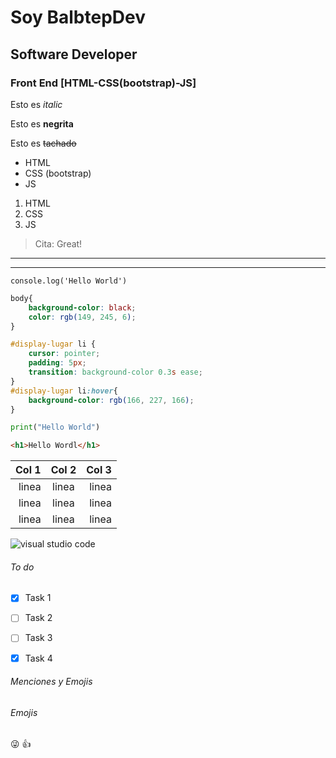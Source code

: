 <!--Titulos h1-->
# Soy BalbtepDev
## Software Developer 
### Front End [HTML-CSS(bootstrap)-JS] 

<!--italic-->
Esto es *italic*
<!--negrita-->
Esto es **negrita**
<!--strikethrough-->
<!--Alt 126-->
Esto es ~~tachado~~
<!--UL-->
* HTML
* CSS (bootstrap)
* JS

1. HTML
2. CSS
3. JS

>Cita: Great!
<!--Separadores-->
---
___

<!--Alt 96-->
`console.log('Hello World')`


```css
body{
    background-color: black;
    color: rgb(149, 245, 6);
}

#display-lugar li {
    cursor: pointer;
    padding: 5px;
    transition: background-color 0.3s ease;
}
#display-lugar li:hover{
    background-color: rgb(166, 227, 166);
}
```

```python
print("Hello World")
```
```html
<h1>Hello Wordl</h1>
```
<!--tabla-->

|Col 1  |Col 2  | Col 3 |
|------:|:-----:|------:|
|linea  |linea  |linea  |
|linea  |linea  |linea  |
|linea  |linea  |linea  |

![visual studio code](https://imgs.search.brave.com/KfYWoj3g6heWRKKDZapmIs3dC4JvLPRlYR9QJ_obxSw/rs:fit:860:0:0:0/g:ce/aHR0cHM6Ly9jZG4u/d29ybGR2ZWN0b3Js/b2dvLmNvbS9sb2dv/cy92aXN1YWwtc3R1/ZGlvLWNvZGUtMS0x/LnN2Zw "vscode logo")

###### To do
<!--GITHUB Markdown-->
* [x] Task 1
* [ ] Task 2
* [ ] Task 3
* [x] Task 4


###### Menciones y Emojis
<!--mencionar @nombre.usuario-->

<!--emojis-->
###### Emojis

:stuck_out_tongue_winking_eye:
:+1:
